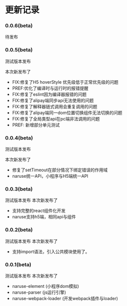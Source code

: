 # 更新记录

### 0.0.6(beta)
待发布

### 0.0.5(beta)

测试版本发布

本次新发布了

+ FIX:修复了H5 hoverStyle 优先级低于正常优先级的问题
+ PREF:优化了编译时与运行时的报错提醒
+ FIX:修复了eslint因为编译器报错的问题
+ FIX:修复了alipay端同步api无法使用的问题
+ FIX:修复了解释器链式调用会重复调用的问题
+ FIX:修复了alipay端同一dom位置切换组件无法切换的问题
+ FIX:修复了全局类型api在pc端非法调用的问题
+ PREF: 新增部分单元测试


### 0.0.4(beta)

测试版本发布

本次新发布了

* 修复了setTimeout在部分情况下绑定错误的作用域
* naruse统一APi，小程序与H5端统一API

### 0.0.3(beta)

测试版本发布
本次新发布了

* 支持完整的react组件化开发
* naruse支持h5端，相同api与组件
### 0.0.2(beta)
测试版本发布
本次新发布了
* 支持import语法，引入公共模块使用了。
### 0.0.1(beta)
测试版本发布
本次新发布了
* naruse-element        (小程序dom模拟)
* naruse-parser         (js运行引擎)
* naruse-webpack-loader (开发webpack插件与loader)

